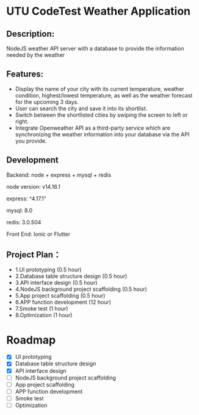 # UTU CodeTest Weather Application

## Description:

NodeJS weather API server with a database to provide the information needed by the weather

## Features:

- Display the name of your city with its current temperature, weather condition,
  highest/lowest temperature, as well as the weather forecast for the upcoming 3 days.
- User can search the city and save it into its shortlist.
- Switch between the shortlisted cities by swiping the screen to left or right.
- Integrate Openweather API as a third-party service which are synchronizing the weather information
  into your database via the API you provide.

## Development

Backend:
node + express + mysql + redis

node version: v14.16.1

express: ^4.17.1"

mysql: 8.0

redis: 3.0.504

Front End:
Ionic or Flutter

## Project Plan：
- 1.UI prototyping (0.5 hour)
- 2.Database table structure design (0.5 hour)
- 3.API interface design  (0.5 hour)
- 4.NodeJS background project scaffolding  (0.5 hour)
- 5.App project scaffolding  (0.5 hour)
- 6.APP function development  (12 hour)
- 7.Smoke test  (1 hour)
- 8.Optimization (1 hour)

# Roadmap
- [x] UI prototyping
- [x] Database table structure design
- [x] API interface design
- [ ] NodeJS background project scaffolding
- [ ] App project scaffolding
- [ ] APP function development
- [ ] Smoke test
- [ ] Optimization
